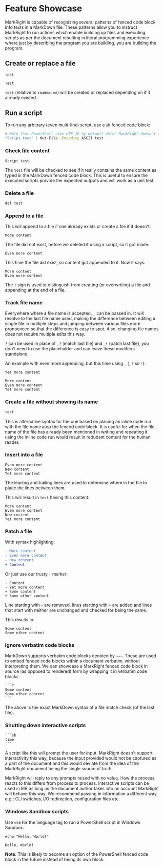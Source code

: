 # Feature Showcase

MarkRight is capable of recognizing several patterns of fenced code block info
texts in a MarkDown file. These patterns allow you to instruct MarkRight to run
actions which enable building up files and executing scripts as per the document
resulting in literal programming experience where just by describing the program
you are building, you are building the program.

## Create or replace a file

`test`
```
Test
```

`test` (relative to `readme.md`) will be created or replaced depending on if it
already existed.

## Run a script

To run any arbitrary (even multi-line) script, use a `sh` fenced code block:

```sh
# Note that PowerShell uses UTF-16 by default which MarkRight doesn't support
"Script test" | Out-File -Encoding ASCII test
```

### Check file content

```?
Script test
```

The `test` file will be checked to see if it really contains the same content as
typed in the MarkDown fenced code block. This is useful to ensure the executed
scripts provide the expected outputs and will work as a unit test.

### Delete a file

```sh
del test
```

### Append to a file

This will append to a file if one already exists or create a file if it doesn't:

```!
More content
```

The file did not exist, before we deleted it using a script, so it got made.

```!
Even more content
```

This time the file did exist, so content got appended to it. Now it says:

```?
More content
Even more content
```

The `!` sign is used to distinguish from creating (or overwriting) a file and
appending at the end of a file.

### Track file name

Everywhere where a file name is accepted, `_` can be passed in. It will resolve
to the last file name used, making the difference between editing a single file
in multiple steps and jumping between various files more pronounced so that the
difference is easy to spot. Also, changing file names does not require multiple
edits this way.

`?` can be used in place of `_?` (match last file) and `_!` (patch last file),
you don't need to use the placeholder and can leave these modifiers standalone.

An example with even more appending, but this time using `_` (`_!` so `!`):

```!
Yet more content
```

```?
More content
Even more content
Yet more content
```

### Create a file without showing its name

```txt test2
test
```

This is alternative syntax for the one based on placing an inline code run with
the file name atop the fenced code block. It is useful for when the file name of
the file has already been mentioned in writing and repeating it using the inline
code run would result in redudant content for the human reader.

### Insert into a file

```test!
Even more content
New content
Yet more content
```

The leading and trailing lines are used to determine where in the file to place
the lines between them.

This will result in `test` having this content:

```?
More content
Even more content
New content
Yet more content
```

### Patch a file

With syntax highlighting:

```patch _
- More content
- Even more content
- New content
+ Content
```

Or just use our trusty `!` marker:

```!
- Content
- Yet more content
+ Some content
+ Some other content
```

Line starting with `-` are removed, lines starting with `+` are added and lines
that start with neither are unchanged and checked for being the same.

This results in:

```?
Some content
Some other content
```

### Ignore verbatim code blocks

MarkDown supports verbatim code blocks denoted by `~~~`. These are used to embed
fenced code blocks within a document verbatim, without interpreting them. We can
showcase a MarkRight fenced code block in source (as opposed to rendered) form
by wrapping it in verbatim code blocks:

~~~
```?
Some content
Some other content
```
~~~

The above is the exact MarkDown syntax of a file match check (of the last file).

### Shutting down interactive scripts

~~~
```sh
time
```
~~~

A script like this will prompt the user for input. MarkRight doesn't support
interactivity this way, because the input provided would not be captured as a
part of the document and this would deviate from the idea of the MarkRight
document being the single source of truth.

MarkRight will reply to any prompts raised with no value. How the process reacts
to this differs from process to process. Interactive scripts can be used in MR
as long as the document author takes into an account MarkRight will behave this
way. We recommend passing in information a different way, e.g.: CLI switches,
I/O redirection, configuration files etc.

### Windows Sandbox scripts

Use `wsb` for the language tag to run a PowerShell script in Windows Sandbox.

```wsb
echo "Hello, World!"
```

```stdout
Hello, World!
```

**Note:** This is likely to become an option of the PowerShell fenced code block
in the future instead of being its own block.
